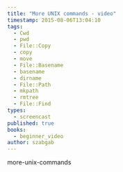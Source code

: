 ```yaml
---
title: "More UNIX commands - video"
timestamp: 2015-08-06T13:04:10
tags:
  - Cwd
  - pwd
  - File::Copy
  - copy
  - move
  - File::Basename
  - basename
  - dirname
  - File::Path
  - mkpath
  - rmtree
  - File::Find
types:
  - screencast
published: true
books:
  - beginner_video
author: szabgab
---
```



more-unix-commands


<slidecast file="beginner-perl/more-unix-commands" youtube="AUFkessJAtE" />
